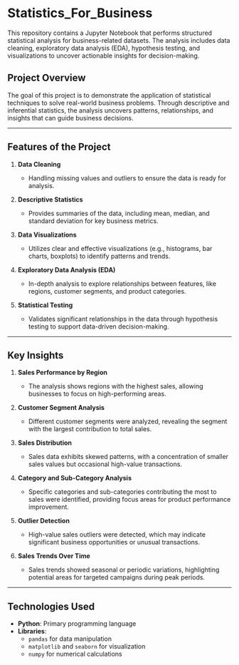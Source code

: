 # Statistics_For_Business

This repository contains a Jupyter Notebook that performs structured statistical analysis for business-related datasets. The analysis includes data cleaning, exploratory data analysis (EDA), hypothesis testing, and visualizations to uncover actionable insights for decision-making.

## Project Overview  
The goal of this project is to demonstrate the application of statistical techniques to solve real-world business problems. Through descriptive and inferential statistics, the analysis uncovers patterns, relationships, and insights that can guide business decisions.  

---

## Features of the Project  

1. **Data Cleaning**  
   - Handling missing values and outliers to ensure the data is ready for analysis.

2. **Descriptive Statistics**  
   - Provides summaries of the data, including mean, median, and standard deviation for key business metrics.

3. **Data Visualizations**  
   - Utilizes clear and effective visualizations (e.g., histograms, bar charts, boxplots) to identify patterns and trends.

4. **Exploratory Data Analysis (EDA)**  
   - In-depth analysis to explore relationships between features, like regions, customer segments, and product categories.

5. **Statistical Testing**  
   - Validates significant relationships in the data through hypothesis testing to support data-driven decision-making.

---

## Key Insights  

1. **Sales Performance by Region**  
   - The analysis shows regions with the highest sales, allowing businesses to focus on high-performing areas.  

2. **Customer Segment Analysis**  
   - Different customer segments were analyzed, revealing the segment with the largest contribution to total sales.  

3. **Sales Distribution**  
   - Sales data exhibits skewed patterns, with a concentration of smaller sales values but occasional high-value transactions.  

4. **Category and Sub-Category Analysis**  
   - Specific categories and sub-categories contributing the most to sales were identified, providing focus areas for product performance improvement.

5. **Outlier Detection**  
   - High-value sales outliers were detected, which may indicate significant business opportunities or unusual transactions.  

6. **Sales Trends Over Time**  
   - Sales trends showed seasonal or periodic variations, highlighting potential areas for targeted campaigns during peak periods.

---

## Technologies Used  
- **Python**: Primary programming language  
- **Libraries**:  
  - `pandas` for data manipulation  
  - `matplotlib` and `seaborn` for visualization  
  - `numpy` for numerical calculations  
